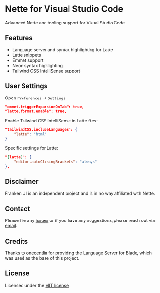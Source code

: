 # Nette for Visual Studio Code

Advanced Nette and tooling support for Visual Studio Code.

## Features

- Language server and syntax highlighting for Latte
- Latte snippets
- Emmet support
- Neon syntax highlighting
- Tailwind CSS IntelliSense support

## User Settings

Open `Preferences` -> `Settings`

```json
"emmet.triggerExpansionOnTab": true,
"latte.format.enable": true,
```

Enable Tailwind CSS IntelliSense in Latte files:

```json
"tailwindCSS.includeLanguages": {
    "latte": "html"
}
```

Specific settings for Latte:

```json
"[latte]": {
    "editor.autoClosingBrackets": "always"
},
```

## Disclaimer

Franken UI is an independent project and is in no way affiliated with Nette.

## Contact

Please file any [issues](https://github.com/franken-ui/nette-for-vscode/issues) or if you have any suggestions, please reach out via [email](reden@franken-ui.dev).

## Credits

Thanks to [onecentlin](https://github.com/onecentlin) for providing the Language Server for Blade, which was used as the base of this project.

## License

Licensed under the [MIT license](https://github.com/franken-ui/nette-for-vscode/blob/master/LICENSE.md).